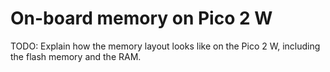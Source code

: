 # On-board memory on Pico 2 W

TODO: Explain how the memory layout looks like on the Pico 2 W, including the flash memory and the RAM.
